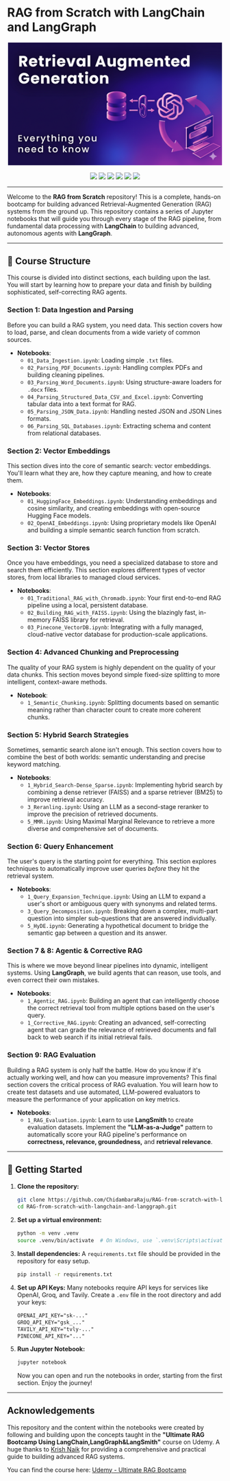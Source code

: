 # RAG from Scratch with LangChain and LangGraph

<p align="center">
  <img src="Assets/logo.png" alt="RAG Image" width="500">
</p>

<p align="center">
  <img src="https://img.shields.io/badge/Python-3.11+-blue?logo=python" />
  <img src="https://img.shields.io/badge/RAG-Advanced-purple?logo=readthedocs" />
  <img src="https://img.shields.io/badge/Groq-AI-orange?logo=lightning" />
  <img src="https://img.shields.io/badge/Chroma-VectorDB-brightgreen?logo=databricks" />
  <img src="https://img.shields.io/badge/FAISS-Fast-yellow?logo=apache" />
  <img src="https://img.shields.io/badge/Pinecone-CloudDB-lightgrey?logo=pinboard" />
</p>

---

Welcome to the **RAG from Scratch** repository! This is a complete, hands-on bootcamp for building advanced Retrieval-Augmented Generation (RAG) systems from the ground up. This repository contains a series of Jupyter notebooks that will guide you through every stage of the RAG pipeline, from fundamental data processing with **LangChain** to building advanced, autonomous agents with **LangGraph**.

---

## 📖 Course Structure

This course is divided into distinct sections, each building upon the last. You will start by learning how to prepare your data and finish by building sophisticated, self-correcting RAG agents.

### Section 1: Data Ingestion and Parsing
Before you can build a RAG system, you need data. This section covers how to load, parse, and clean documents from a wide variety of common sources.

* **Notebooks**:
    * `01_Data_Ingestion.ipynb`: Loading simple `.txt` files.
    * `02_Parsing_PDF_Documents.ipynb`: Handling complex PDFs and building cleaning pipelines.
    * `03_Parsing_Word_Documents.ipynb`: Using structure-aware loaders for `.docx` files.
    * `04_Parsing_Structured_Data_CSV_and_Excel.ipynb`: Converting tabular data into a text format for RAG.
    * `05_Parsing_JSON_Data.ipynb`: Handling nested JSON and JSON Lines formats.
    * `06_Parsing_SQL_Databases.ipynb`: Extracting schema and content from relational databases.

### Section 2: Vector Embeddings
This section dives into the core of semantic search: vector embeddings. You'll learn what they are, how they capture meaning, and how to create them.

* **Notebooks**:
    * `01_HuggingFace_Embeddings.ipynb`: Understanding embeddings and cosine similarity, and creating embeddings with open-source Hugging Face models.
    * `02_OpenAI_Embeddings.ipynb`: Using proprietary models like OpenAI and building a simple semantic search function from scratch.

### Section 3: Vector Stores
Once you have embeddings, you need a specialized database to store and search them efficiently. This section explores different types of vector stores, from local libraries to managed cloud services.

* **Notebooks**:
    * `01_Traditional_RAG_with_Chromadb.ipynb`: Your first end-to-end RAG pipeline using a local, persistent database.
    * `02_Building_RAG_with_FAISS.ipynb`: Using the blazingly fast, in-memory FAISS library for retrieval.
    * `03_Pinecone_VectorDB.ipynb`: Integrating with a fully managed, cloud-native vector database for production-scale applications.

### Section 4: Advanced Chunking and Preprocessing
The quality of your RAG system is highly dependent on the quality of your data chunks. This section moves beyond simple fixed-size splitting to more intelligent, context-aware methods.

* **Notebook**:
    * `1_Semantic_Chunking.ipynb`: Splitting documents based on semantic meaning rather than character count to create more coherent chunks.

### Section 5: Hybrid Search Strategies
Sometimes, semantic search alone isn't enough. This section covers how to combine the best of both worlds: semantic understanding and precise keyword matching.

* **Notebooks**:
    * `1_Hybrid_Search-Dense_Sparse.ipynb`: Implementing hybrid search by combining a dense retriever (FAISS) and a sparse retriever (BM25) to improve retrieval accuracy.
    * `3_Reranling.ipynb`: Using an LLM as a second-stage reranker to improve the precision of retrieved documents.
    * `5_MMR.ipynb`: Using Maximal Marginal Relevance to retrieve a more diverse and comprehensive set of documents.

### Section 6: Query Enhancement
The user's query is the starting point for everything. This section explores techniques to automatically improve user queries *before* they hit the retrieval system.

* **Notebooks**:
    * `1_Query_Expansion_Technique.ipynb`: Using an LLM to expand a user's short or ambiguous query with synonyms and related terms.
    * `3_Query_Decomposition.ipynb`: Breaking down a complex, multi-part question into simpler sub-questions that are answered individually.
    * `5_HyDE.ipynb`: Generating a hypothetical document to bridge the semantic gap between a question and its answer.

### Section 7 & 8: Agentic & Corrective RAG
This is where we move beyond linear pipelines into dynamic, intelligent systems. Using **LangGraph**, we build agents that can reason, use tools, and even correct their own mistakes.

* **Notebooks**:
    * `1_Agentic_RAG.ipynb`: Building an agent that can intelligently choose the correct retrieval tool from multiple options based on the user's query.
    * `1_Corrective_RAG.ipynb`: Creating an advanced, self-correcting agent that can grade the relevance of retrieved documents and fall back to web search if its initial retrieval fails.


### Section 9: RAG Evaluation
Building a RAG system is only half the battle. How do you know if it's actually working well, and how can you measure improvements? This final section covers the critical process of RAG evaluation. You will learn how to create test datasets and use automated, LLM-powered evaluators to measure the performance of your application on key metrics.

* **Notebooks**:
    * `1_RAG_Evaluation.ipynb`: Learn to use **LangSmith** to create evaluation datasets. Implement the **"LLM-as-a-Judge"** pattern to automatically score your RAG pipeline's performance on **correctness, relevance, groundedness,** and **retrieval relevance**.
---

## 🚀 Getting Started

1.  **Clone the repository:**
    ```bash
    git clone https://github.com/ChidambaraRaju/RAG-from-scratch-with-langchain-and-langgraph.git
    cd RAG-from-scratch-with-langchain-and-langgraph.git
    ```

2.  **Set up a virtual environment:**
    ```bash
    python -m venv .venv
    source .venv/bin/activate  # On Windows, use `.venv\Scripts\activate`
    ```

3.  **Install dependencies:**
    A `requirements.txt` file should be provided in the repository for easy setup.
    ```bash
    pip install -r requirements.txt
    ```

4.  **Set up API Keys:**
    Many notebooks require API keys for services like OpenAI, Groq, and Tavily. Create a `.env` file in the root directory and add your keys:
    ```
    OPENAI_API_KEY="sk-..."
    GROQ_API_KEY="gsk_..."
    TAVILY_API_KEY="tvly-..."
    PINECONE_API_KEY="..."
    ```

5.  **Run Jupyter Notebook:**
    ```bash
    jupyter notebook
    ```
    Now you can open and run the notebooks in order, starting from the first section. Enjoy the journey!

---

## Acknowledgements

This repository and the content within the notebooks were created by following and building upon the concepts taught in the **"Ultimate RAG Bootcamp Using LangChain,LangGraph&LangSmith"** course on Udemy. A huge thanks to [Krish Naik](https://github.com/krishnaik06) for providing a comprehensive and practical guide to building advanced RAG systems.

You can find the course here: [Udemy - Ultimate RAG Bootcamp](https://www.udemy.com/course/ultimate-rag-bootcamp-using-langchainlanggraph-langsmith/)
